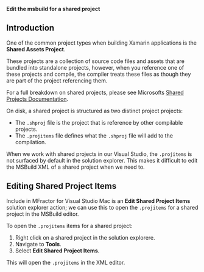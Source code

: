 **Edit the msbuild for a shared project**

## Introduction

One of the common project types when building Xamarin applications is the **Shared Assets Project**.

These projects are a collection of source code files and assets that are bundled into standalone projects, however, when you reference one of these projects and compile, the compiler treats these files as though they are part of the project referencing them.

For a full breakdown on shared projects, please see Microsofts [Shared Projects Documentation](https://docs.microsoft.com/en-us/xamarin/cross-platform/app-fundamentals/shared-projects).

On disk, a shared project is structured as two distinct project projects:

 * The `.shproj` file is the project that is reference by other compilable projects.
 * The `.projitems` file defines what the `.shproj` file will add to the compilation.

When we work with shared projects in our Visual Studio, the `.projitems` is not surfaced by default in the solution explorer. This makes it difficult to edit the MSBuild XML of a shared project when we need to.

## Editing Shared Project Items

Include in MFractor for Visual Studio Mac is an **Edit Shared Project Items** solution explorer action; we can use this to open the `.projitems` for a shared project in the MSBuild editor.

To open the `.projitems` items for a shared project:

 1. Right click on a shared project in the solution explorere.
 2. Navigate to **Tools**.
 3. Select **Edit Shared Project Items**.

This will open the `.projitems` in the XML editor.
